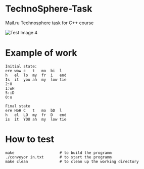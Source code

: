 # TechnoSphere-Task

Mail.ru Technosphere task for C++ course

![Test Image 4]("task.png")

# Example of work

    Initial state:
    ere	wow	c	t	mo	bi	l	
    h	el	lo	my	fr	i	end	
    Is	it	you	ah	my	low	tie	
    2:U
    1:wH
    5:iD
    0:u

    Final state
    ere	HoH	C	t	mo	bD	l	
    h	el	LO	my	fr	D	end	
    is	it	YOU	ah	my	low	tie

# How to test

    make                    # to build the programm
    ./conveyor in.txt       # to start the programm
    make clean              # to clean up the working directory